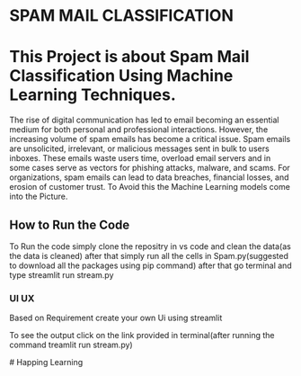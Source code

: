 # SPAM MAIL CLASSIFICATION
<h1>
  This Project is about Spam Mail Classification Using Machine Learning Techniques.
</h1>
<p>
The rise of digital communication has led to email becoming an essential medium for both personal and professional interactions. However, the increasing volume of spam emails has become a critical issue. Spam emails are unsolicited, irrelevant, or malicious messages sent in bulk to users inboxes. These emails waste users time, overload email servers and in some cases serve as vectors for phishing attacks, malware, and scams. For organizations, spam emails can lead to data breaches, financial losses, and erosion of customer trust.
To Avoid this the Machine Learning models come into the Picture.
</p>
<h2> How to Run the Code</h2>
<p>
  To Run the code simply clone the repositry in vs code and clean the data(as the data is cleaned) after that simply run all the cells in Spam.py(suggested to download all the packages using pip command) after that go terminal and type streamlit run stream.py
</p>
<h3>UI UX</h3>
<p>Based on Requirement create your own Ui using streamlit </p>
<p>To see the output click on the link provided in terminal(after running the command treamlit run stream.py)</p>
# Happing Learning
